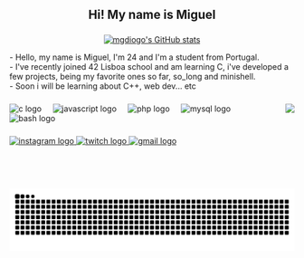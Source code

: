 <h2 align="center">Hi! My name is Miguel</h2>

###

<div align="center">
  
  [![mgdiogo's GitHub stats](https://github-readme-stats.vercel.app/api?username=mgdiogo&theme=synthwave)](https://github.com/mgdiogo/github-readme-stats)
  
</div>

<div align="left">
  - Hello, my name is Miguel, I'm 24 and I'm a student from Portugal.
</div>
<div align="left">
  - I've recently joined 42 Lisboa school and am learning C, i've developed a few projects, being my favorite ones so far, so_long and minishell.
</div>
<div align="left">
  - Soon i will be learning about C++, web dev... etc
</div>

###

<img align="right" height="150" src="https://media1.giphy.com/media/h408T6Y5GfmXBKW62l/giphy.gif?cid=ecf05e47zdwsc1rh1a133x0awlic1yfpbee2xyy1ruuu8cci&ep=v1_gifs_search&rid=giphy.gif&ct=g"  />

###

<div align="left">
  <img src="https://cdn.jsdelivr.net/gh/devicons/devicon/icons/c/c-original.svg" height="30" alt="c logo"  />
  <img width="12" />
  <img src="https://cdn.jsdelivr.net/gh/devicons/devicon/icons/javascript/javascript-original.svg" height="30" alt="javascript logo"  />
  <img width="12" />
  <img src="https://cdn.jsdelivr.net/gh/devicons/devicon/icons/php/php-original.svg" height="30" alt="php logo"  />
  <img width="12" />
  <img src="https://cdn.jsdelivr.net/gh/devicons/devicon/icons/mysql/mysql-original.svg" height="30" alt="mysql logo"  />
  <img width="12" />
  <img src="https://cdn.jsdelivr.net/gh/devicons/devicon/icons/bash/bash-original.svg" height="30" alt="bash logo"  />
</div>

###

<div align="left">
  <a href="https://www.instagram.com/miguel.g.diogo/" target="_blank">
    <img src="https://img.shields.io/static/v1?message=Instagram&logo=instagram&label=&color=E4405F&logoColor=white&labelColor=&style=for-the-badge" height="35" alt="instagram logo"  />
  </a>
  <a href="https://www.twitch.tv/sarkcsgo" target="_blank">
    <img src="https://img.shields.io/static/v1?message=Twitch&logo=twitch&label=&color=9146FF&logoColor=white&labelColor=&style=for-the-badge" height="35" alt="twitch logo"  />
  </a>
  <a href="mailto:miguel.g.diogo@gmail.com" target="_blank">
    <img src="https://img.shields.io/static/v1?message=Gmail&logo=gmail&label=&color=D14836&logoColor=white&labelColor=&style=for-the-badge" height="35" alt="gmail logo"  />
  </a>
</div>

###

<br clear="both">

<img src="https://raw.githubusercontent.com/mgdiogo/mgdiogo/output/snake.svg" alt="Snake animation" />

###
